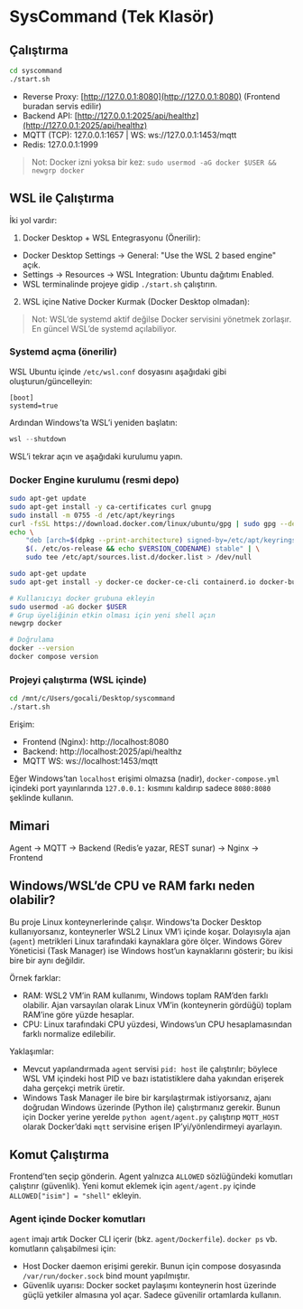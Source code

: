 # SysCommand (Tek Klasör)

## Çalıştırma

```bash
cd syscommand
./start.sh
```

- Reverse Proxy: [http://127.0.0.1:8080](http://127.0.0.1:8080) (Frontend buradan servis edilir)
- Backend API: [http://127.0.0.1:2025/api/healthz](http://127.0.0.1:2025/api/healthz)
- MQTT (TCP): 127.0.0.1:1657 | WS: ws://127.0.0.1:1453/mqtt
- Redis: 127.0.0.1:1999

> Not: Docker izni yoksa bir kez: `sudo usermod -aG docker $USER && newgrp docker`

## WSL ile Çalıştırma

İki yol vardır:

1. Docker Desktop + WSL Entegrasyonu (Önerilir):

- Docker Desktop Settings → General: "Use the WSL 2 based engine" açık.
- Settings → Resources → WSL Integration: Ubuntu dağıtımı Enabled.
- WSL terminalinde projeye gidip `./start.sh` çalıştırın.

2. WSL içine Native Docker Kurmak (Docker Desktop olmadan):

> Not: WSL’de systemd aktif değilse Docker servisini yönetmek zorlaşır. En güncel WSL’de systemd açılabiliyor.

### Systemd açma (önerilir)

WSL Ubuntu içinde `/etc/wsl.conf` dosyasını aşağıdaki gibi oluşturun/güncelleyin:

```
[boot]
systemd=true
```

Ardından Windows’ta WSL’i yeniden başlatın:

```powershell
wsl --shutdown
```

WSL’i tekrar açın ve aşağıdaki kurulumu yapın.

### Docker Engine kurulumu (resmi depo)

```bash
sudo apt-get update
sudo apt-get install -y ca-certificates curl gnupg
sudo install -m 0755 -d /etc/apt/keyrings
curl -fsSL https://download.docker.com/linux/ubuntu/gpg | sudo gpg --dearmor -o /etc/apt/keyrings/docker.gpg
echo \
	"deb [arch=$(dpkg --print-architecture) signed-by=/etc/apt/keyrings/docker.gpg] https://download.docker.com/linux/ubuntu \
	$(. /etc/os-release && echo $VERSION_CODENAME) stable" | \
	sudo tee /etc/apt/sources.list.d/docker.list > /dev/null

sudo apt-get update
sudo apt-get install -y docker-ce docker-ce-cli containerd.io docker-buildx-plugin docker-compose-plugin

# Kullanıcıyı docker grubuna ekleyin
sudo usermod -aG docker $USER
# Grup üyeliğinin etkin olması için yeni shell açın
newgrp docker

# Doğrulama
docker --version
docker compose version
```

### Projeyi çalıştırma (WSL içinde)

```bash
cd /mnt/c/Users/gocali/Desktop/syscommand
./start.sh
```

Erişim:

- Frontend (Nginx): http://localhost:8080
- Backend: http://localhost:2025/api/healthz
- MQTT WS: ws://localhost:1453/mqtt

Eğer Windows’tan `localhost` erişimi olmazsa (nadir), `docker-compose.yml` içindeki port yayınlarında `127.0.0.1:` kısmını kaldırıp sadece `8080:8080` şeklinde kullanın.

## Mimari

Agent → MQTT → Backend (Redis’e yazar, REST sunar) → Nginx → Frontend

## Windows/WSL’de CPU ve RAM farkı neden olabilir?

Bu proje Linux konteynerlerinde çalışır. Windows’ta Docker Desktop kullanıyorsanız, konteynerler WSL2 Linux VM’i içinde koşar. Dolayısıyla ajan (`agent`) metrikleri Linux tarafındaki kaynaklara göre ölçer. Windows Görev Yöneticisi (Task Manager) ise Windows host’un kaynaklarını gösterir; bu ikisi bire bir aynı değildir.

Örnek farklar:

- RAM: WSL2 VM’in RAM kullanımı, Windows toplam RAM’den farklı olabilir. Ajan varsayılan olarak Linux VM’in (konteynerin gördüğü) toplam RAM’ine göre yüzde hesaplar.
- CPU: Linux tarafındaki CPU yüzdesi, Windows’un CPU hesaplamasından farklı normalize edilebilir.

Yaklaşımlar:

- Mevcut yapılandırmada `agent` servisi `pid: host` ile çalıştırılır; böylece WSL VM içindeki host PID ve bazı istatistiklere daha yakından erişerek daha gerçekçi metrik üretir.
- Windows Task Manager ile bire bir karşılaştırmak istiyorsanız, ajanı doğrudan Windows üzerinde (Python ile) çalıştırmanız gerekir. Bunun için Docker yerine yerelde `python agent/agent.py` çalıştırıp `MQTT_HOST` olarak Docker’daki `mqtt` servisine erişen IP’yi/yönlendirmeyi ayarlayın.

## Komut Çalıştırma

Frontend’ten seçip gönderin. Agent yalnızca `ALLOWED` sözlüğündeki komutları çalıştırır (güvenlik). Yeni komut eklemek için `agent/agent.py` içinde `ALLOWED["isim"] = "shell"` ekleyin.

### Agent içinde Docker komutları

`agent` imajı artık Docker CLI içerir (bkz. `agent/Dockerfile`). `docker ps` vb. komutların çalışabilmesi için:

- Host Docker daemon erişimi gerekir. Bunun için compose dosyasında `/var/run/docker.sock` bind mount yapılmıştır.
- Güvenlik uyarısı: Docker socket paylaşımı konteynerin host üzerinde güçlü yetkiler almasına yol açar. Sadece güvenilir ortamlarda kullanın.
